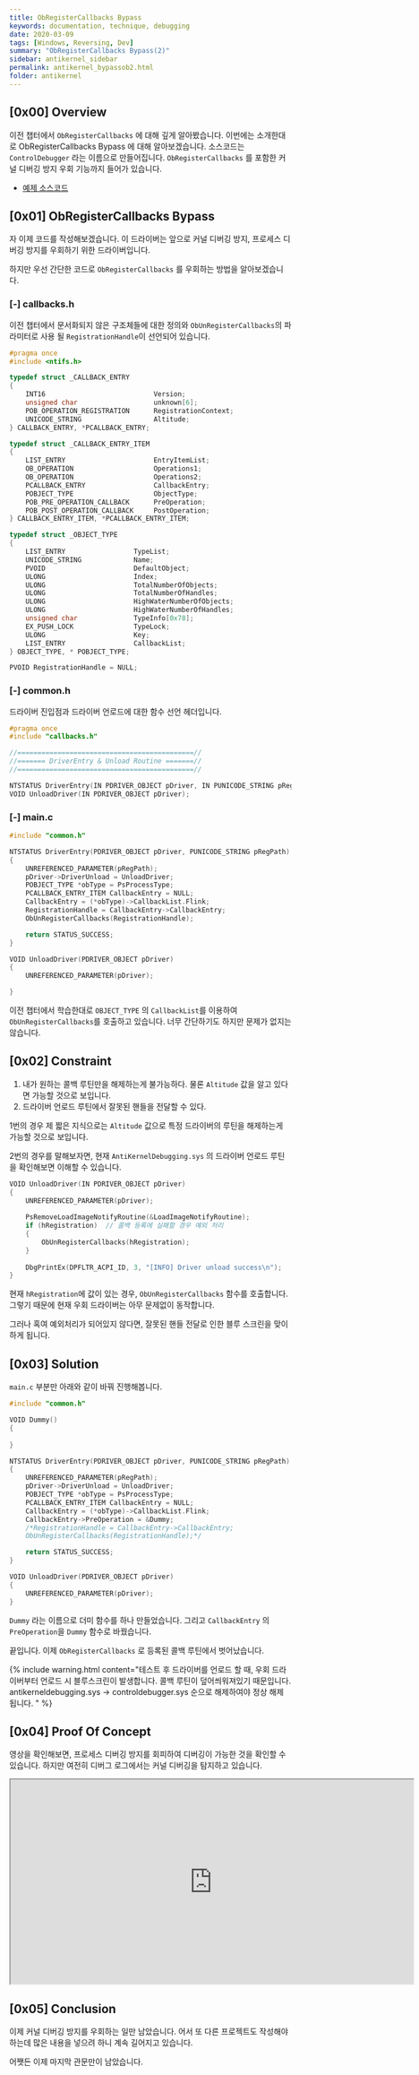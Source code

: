```yaml
---
title: ObRegisterCallbacks Bypass
keywords: documentation, technique, debugging
date: 2020-03-09
tags: [Windows, Reversing, Dev]
summary: "ObRegisterCallbacks Bypass(2)"
sidebar: antikernel_sidebar
permalink: antikernel_bypassob2.html
folder: antikernel
---
```


## [0x00] Overview

이전 챕터에서 `ObRegisterCallbacks` 에 대해 깊게 알아봤습니다. 이번에는 소개한대로 ObRegisterCallbacks Bypass 에 대해 알아보겠습니다.  소스코드는 `ControlDebugger` 라는 이름으로 만들어집니다. `ObRegisterCallbacks` 를 포함한 커널 디버깅 방지 우회 기능까지 들어가 있습니다.

- <a href="https://github.com/shhoya/Examples">예제 소스코드</a>



## [0x01] ObRegisterCallbacks Bypass

자 이제 코드를 작성해보겠습니다. 이 드라이버는 앞으로 커널 디버깅 방지, 프로세스 디버깅 방지를 우회하기 위한 드라이버입니다. 

하지만 우선 간단한 코드로 `ObRegisterCallbacks` 를 우회하는 방법을 알아보겠습니다.

### [-] callbacks.h

이전 챕터에서 문서화되지 않은 구조체들에 대한 정의와 `ObUnRegisterCallbacks`의 파라미터로 사용 될 `RegistrationHandle`이 선언되어 있습니다.

```c
#pragma once
#include <ntifs.h>

typedef struct _CALLBACK_ENTRY 
{
	INT16							Version;
	unsigned char					unknown[6];
	POB_OPERATION_REGISTRATION		RegistrationContext;
	UNICODE_STRING					Altitude;
} CALLBACK_ENTRY, *PCALLBACK_ENTRY;

typedef struct _CALLBACK_ENTRY_ITEM 
{
	LIST_ENTRY						EntryItemList;
	OB_OPERATION					Operations1;
	OB_OPERATION					Operations2;
	PCALLBACK_ENTRY					CallbackEntry;
	POBJECT_TYPE					ObjectType;
	POB_PRE_OPERATION_CALLBACK		PreOperation;
	POB_POST_OPERATION_CALLBACK		PostOperation;
} CALLBACK_ENTRY_ITEM, *PCALLBACK_ENTRY_ITEM;

typedef struct _OBJECT_TYPE
{
	LIST_ENTRY                 TypeList;
	UNICODE_STRING             Name;
	PVOID                      DefaultObject;
	ULONG                      Index;
	ULONG                      TotalNumberOfObjects;
	ULONG                      TotalNumberOfHandles;
	ULONG                      HighWaterNumberOfObjects;
	ULONG                      HighWaterNumberOfHandles;
	unsigned char			   TypeInfo[0x78];
	EX_PUSH_LOCK               TypeLock;
	ULONG                      Key;
	LIST_ENTRY                 CallbackList;
} OBJECT_TYPE, * POBJECT_TYPE;

PVOID RegistrationHandle = NULL;
```



### [-] common.h

드라이버 진입점과 드라이버 언로드에 대한 함수 선언 헤더입니다.

```c
#pragma once
#include "callbacks.h"

//============================================//
//======= DriverEntry & Unload Routine =======//
//============================================//

NTSTATUS DriverEntry(IN PDRIVER_OBJECT pDriver, IN PUNICODE_STRING pRegPath);
VOID UnloadDriver(IN PDRIVER_OBJECT pDriver);
```



### [-] main.c

```c
#include "common.h"

NTSTATUS DriverEntry(PDRIVER_OBJECT pDriver, PUNICODE_STRING pRegPath)
{
	UNREFERENCED_PARAMETER(pRegPath);
	pDriver->DriverUnload = UnloadDriver;
	POBJECT_TYPE *obType = PsProcessType;
	PCALLBACK_ENTRY_ITEM CallbackEntry = NULL;
	CallbackEntry = (*obType)->CallbackList.Flink;
	RegistrationHandle = CallbackEntry->CallbackEntry;
	ObUnRegisterCallbacks(RegistrationHandle);

	return STATUS_SUCCESS;
}

VOID UnloadDriver(PDRIVER_OBJECT pDriver)
{
	UNREFERENCED_PARAMETER(pDriver);

}
```

이전 챕터에서 학습한대로 `OBJECT_TYPE` 의 `CallbackList`를 이용하여 `ObUnRegisterCallbacks`를 호출하고 있습니다. 너무 간단하기도 하지만 문제가 없지는 않습니다.

## [0x02] Constraint

1.  내가 원하는 콜백 루틴만을 해제하는게 불가능하다. 물론 `Altitude` 값을 알고 있다면 가능할 것으로 보입니다.
2. 드라이버 언로드 루틴에서 잘못된 핸들을 전달할 수 있다.

1번의 경우 제 짧은 지식으로는 `Altitude` 값으로 특정 드라이버의 루틴을 해제하는게 가능할 것으로 보입니다.

2번의 경우를 말해보자면, 현재 `AntiKernelDebugging.sys` 의 드라이버 언로드 루틴을 확인해보면 이해할 수 있습니다.

```c
VOID UnloadDriver(IN PDRIVER_OBJECT pDriver)
{
	UNREFERENCED_PARAMETER(pDriver);
	
	PsRemoveLoadImageNotifyRoutine(&LoadImageNotifyRoutine);
	if (hRegistration)	// 콜백 등록에 실패할 경우 예외 처리
	{
		ObUnRegisterCallbacks(hRegistration);
	}
	
	DbgPrintEx(DPFLTR_ACPI_ID, 3, "[INFO] Driver unload success\n");
}
```

현재 `hRegistration`에 값이 있는 경우, `ObUnRegisterCallbacks` 함수를 호출합니다. 그렇기 때문에 현재 우회 드라이버는 아무 문제없이 동작합니다.

그러나 혹여 예외처리가 되어있지 않다면, 잘못된 핸들 전달로 인한 블루 스크린을 맞이하게 됩니다.



## [0x03] Solution

`main.c` 부분만 아래와 같이 바꿔 진행해봅니다.

```c
#include "common.h"

VOID Dummy()
{
	
}

NTSTATUS DriverEntry(PDRIVER_OBJECT pDriver, PUNICODE_STRING pRegPath)
{
	UNREFERENCED_PARAMETER(pRegPath);
	pDriver->DriverUnload = UnloadDriver;
	POBJECT_TYPE *obType = PsProcessType;
	PCALLBACK_ENTRY_ITEM CallbackEntry = NULL;
	CallbackEntry = (*obType)->CallbackList.Flink;
	CallbackEntry->PreOperation = &Dummy;
	/*RegistrationHandle = CallbackEntry->CallbackEntry;
	ObUnRegisterCallbacks(RegistrationHandle);*/

	return STATUS_SUCCESS;
}

VOID UnloadDriver(PDRIVER_OBJECT pDriver)
{
	UNREFERENCED_PARAMETER(pDriver);
}
```

`Dummy` 라는 이름으로 더미 함수를 하나 만들었습니다. 그리고 `CallbackEntry` 의 `PreOperation`을 `Dummy` 함수로 바꿨습니다.

끝입니다. 이제 `ObRegisterCallbacks` 로 등록된 콜백 루틴에서 벗어났습니다.

{% include warning.html content="테스트 후 드라이버를 언로드 할 때, 우회 드라이버부터 언로드 시 블루스크린이 발생합니다. 콜백 루틴이 덮어씌워져있기 때문입니다. antikerneldebugging.sys -> controldebugger.sys 순으로 해제하여야 정상 해제 됩니다. " %}



## [0x04] Proof Of Concept

영상을 확인해보면, 프로세스 디버깅 방지를 회피하여 디버깅이 가능한 것을 확인할 수 있습니다.
하지만 여전히 디버그 로그에서는 커널 디버깅을 탐지하고 있습니다.

<iframe src="https://youtube.com/embed/uig6EMTQHNI" allowfullscreen="" width="720" height="365"></iframe>



## [0x05] Conclusion

이제 커널 디버깅 방지를 우회하는 일만 남았습니다. 어서 또 다른 프로젝트도 작성해야 하는데 많은 내용을 넣으려 하니 계속 길어지고 있습니다.

어쨋든 이제 마지막 관문만이 남았습니다.

